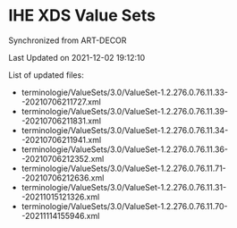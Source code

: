 # IHE XDS Value Sets

Synchronized from ART-DECOR

Last Updated on 2021-12-02 19:12:10

List of updated files:
* terminologie/ValueSets/3.0/ValueSet-1.2.276.0.76.11.33--20210706211727.xml
* terminologie/ValueSets/3.0/ValueSet-1.2.276.0.76.11.39--20210706211831.xml
* terminologie/ValueSets/3.0/ValueSet-1.2.276.0.76.11.34--20210706211941.xml
* terminologie/ValueSets/3.0/ValueSet-1.2.276.0.76.11.36--20210706212352.xml
* terminologie/ValueSets/3.0/ValueSet-1.2.276.0.76.11.71--20210706212636.xml
* terminologie/ValueSets/3.0/ValueSet-1.2.276.0.76.11.31--20211015121326.xml
* terminologie/ValueSets/3.0/ValueSet-1.2.276.0.76.11.70--20211114155946.xml
